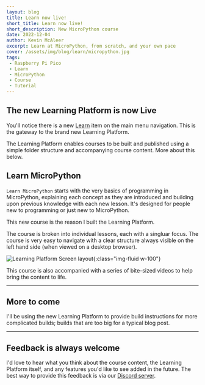 ```yaml
---
layout: blog
title: Learn now live!
short_title: Learn now live!
short_description: New MicroPython course
date: 2022-12-04
author: Kevin McAleer
excerpt: Learn at MicroPython, from scratch, and your own pace
cover: /assets/img/blog/learn/micropython.jpg
tags:
 - Raspberry Pi Pico
 - Learn
 - MicroPython
 - Course
 - Tutorial
---
```


## The new Learning Platform is now Live

You'll notice there is a new [Learn](/learn/) item on the main menu navigation. This is the gateway to the brand new Learning Platform.

The Learning Platform enables courses to be built and published using a simple folder structure and accompanying course content. More about this below.

## Learn MicroPython

`Learn MicroPython` starts with the very basics of programming in MicroPython, explaining each concept as they are introduced and building upon previous knowledge with each new lesson. It's designed for people new to programming or just new to MicroPython. 

This new course is the reason I built the Learning Platform.

The course is broken into individual lessons, each with a singluar focus. The course is very easy to navigate with a clear structure always visible on the left hand side (when viewed on a desktop browser).

![Learning Platform Screen layout](/learn/learning_platform/assets/course_layout.jpg){:class="img-fluid w-100"}

This course is also accompanied with a series of bite-sized videos to help bring the content to life.

---

## More to come

I'll be using the new Learning Platform to provide build instructions for more complicated builds; builds that are too big for a typical blog post.

---

## Feedback is always welcome

I'd love to hear what you think about the course content, the Learning Platform itself, and any features you'd like to see added in the future. The best way to provide this feedback is via our [Discord server](/discord).